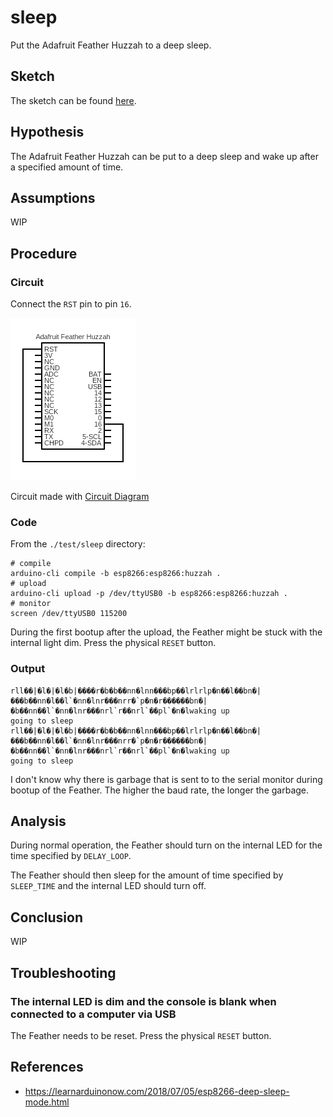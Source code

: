 # sleep

Put the Adafruit Feather Huzzah to a deep sleep.

## Sketch

The sketch can be found [here](https://github.com/nicholaswilde/solar-battery-charger/tree/main/test/sleep).

## Hypothesis

The Adafruit Feather Huzzah can be put to a deep sleep and wake up after a
specified amount of time.

## Assumptions

WIP

## Procedure

### Circuit

Connect the `RST` pin to pin `16`.

![](../assets/images/circuit-sleep.png)

Circuit made with [Circuit Diagram](https://www.circuit-diagram.org/)

### Code

From the `./test/sleep` directory:
```shell
# compile
arduino-cli compile -b esp8266:esp8266:huzzah .
# upload
arduino-cli upload -p /dev/ttyUSB0 -b esp8266:esp8266:huzzah .
# monitor
screen /dev/ttyUSB0 115200
```

During the first bootup after the upload, the Feather might be stuck with the
internal light dim. Press the physical `RESET` button.

### Output

```shell
rll��|�l�|�l�b|����r�b�b��nn�lnn���bp��lrlrlp�n��l��bn�|���b��nn�l��l`�nn�lnr���nrr�`p�n�r������bn�|�b��nn��l`�nn�lnr���nrl`r��nrl`��pl`�n�lwaking up
going to sleep
rll��|�l�|�l�b|����r�b�b��nn�lnn���bp��lrlrlp�n��l��bn�|���b��nn�l��l`�nn�lnr���nrr�`p�n�r������bn�|�b��nn��l`�nn�lnr���nrl`r��nrl`��pl`�n�lwaking up
going to sleep
```
I don't know why there is garbage that is sent to to the serial monitor during
bootup of the Feather. The higher the baud rate, the longer the garbage.

## Analysis

During normal operation, the Feather should turn on the internal LED for the
time specified by `DELAY_LOOP`.

The Feather should then sleep for the amount of time specified by
`SLEEP_TIME` and the internal LED should turn off.

## Conclusion

WIP

## Troubleshooting

### The internal LED is dim and the console is blank when connected to a computer via USB

The Feather needs to be reset. Press the physical `RESET` button.

## References
- https://learnarduinonow.com/2018/07/05/esp8266-deep-sleep-mode.html
